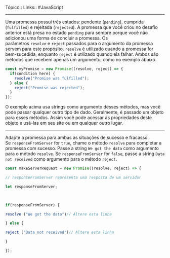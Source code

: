 Tópico::
Links:: #JavaScript 

---

Uma promessa possui três estados: pendente (`pending`), cumprida (`fulfilled`) e rejeitada (`rejected`). A promessa que você criou no desafio anterior está presa no estado `pending` para sempre porque você não adicionou uma forma de concluir a promessa. Os parâmetros `resolve` e `reject` passados para o argumento da promessa servem para este propósito. `resolve` é utilizado quando a promessa for bem-sucedida, enquanto `reject` é utilizado quando ela falhar. Ambos são métodos que recebem apenas um argumento, como no exemplo abaixo.

```js
const myPromise = new Promise((resolve, reject) => {
  if(condition here) {
    resolve("Promise was fulfilled");
  } else {
    reject("Promise was rejected");
  }
});
```

O exemplo acima usa strings como argumento desses métodos, mas você pode passar qualquer outro tipo de dado. Geralmente, é passado um objeto para esses métodos. Assim você pode acessar as propriedades deste objeto e usá-las em seu site ou em qualquer outro lugar.

---

Adapte a promessa para ambas as situações de sucesso e fracasso. Se `responseFromServer` for `true`, chame o método `resolve` para completar a promessa com sucesso. Passe a string `We got the data` como argumento para o método `resolve`. Se `responseFromServer` for `false`, passe a string `Data not received` como argumento para o método `reject`.

```js
const makeServerRequest = new Promise((resolve, reject) => {

// responseFromServer representa uma resposta de um servidor

let responseFromServer;

  

if(responseFromServer) {

resolve ("We got the data")// Altere esta linha

} else {

reject ("Data not received")// Altere esta linha

}

});
